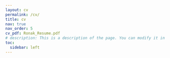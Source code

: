 ```yaml
---
layout: cv
permalink: /cv/
title: cv
nav: true
nav_order: 5
cv_pdf: Ronak_Resume.pdf
# description: This is a description of the page. You can modify it in '_pages/cv.md'. You can also change or remove the top pdf download button.
toc:
  sidebar: left
---
```

